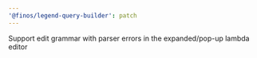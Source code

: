 ```yaml
---
'@finos/legend-query-builder': patch
---
```


Support edit grammar with parser errors in the expanded/pop-up lambda editor
